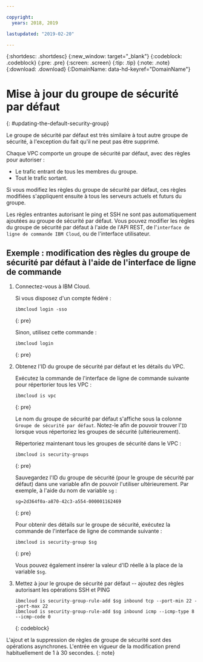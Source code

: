 ```yaml
---

copyright:
  years: 2018, 2019

lastupdated: "2019-02-20"

---
```


{:shortdesc: .shortdesc}
{:new_window: target="_blank"}
{:codeblock: .codeblock}
{:pre: .pre}
{:screen: .screen}
{:tip: .tip}
{:note: .note}
{:download: .download}
{:DomainName: data-hd-keyref="DomainName"}

# Mise à jour du groupe de sécurité par défaut
{: #updating-the-default-security-group}


Le groupe de sécurité par défaut est très similaire à tout autre groupe de sécurité, à l'exception du fait qu'il ne peut pas être supprimé.

Chaque VPC comporte un groupe de sécurité par défaut, avec des règles pour autoriser : 

* Le trafic entrant de tous les membres du groupe.
* Tout le trafic sortant.

Si vous modifiez les règles du groupe de sécurité par défaut, ces règles modifiées s'appliquent ensuite à tous les serveurs actuels et futurs du groupe.

Les règles entrantes autorisant le ping et SSH ne sont pas automatiquement ajoutées au groupe de sécurité par défaut. Vous pouvez modifier les règles du groupe de sécurité par défaut à l'aide de l'API REST, de l'`interface de ligne de commande IBM Cloud`, ou de l'interface utilisateur. 

## Exemple : modification des règles du groupe de sécurité par défaut à l'aide de l'interface de ligne de commande

1. Connectez-vous à IBM Cloud. 

   Si vous disposez d'un compte fédéré : 
   ```
   ibmcloud login -sso
   ```
   {: pre}

   Sinon, utilisez cette commande : 

   ```
   ibmcloud login
   ```
   {: pre}

2. Obtenez l'ID du groupe de sécurité par défaut et les détails du VPC. 

   Exécutez la commande de l'interface de ligne de commande suivante pour répertorier tous les VPC : 

   ```
   ibmcloud is vpc
   ```
   {: pre}

   Le nom du groupe de sécurité par défaut s'affiche sous la colonne `Groupe de sécurité par défaut`. Notez-le afin de pouvoir trouver l'`ID` lorsque vous répertoriez les groupes de sécurité (ultérieurement).  
   
   Répertoriez maintenant tous les groupes de sécurité dans le VPC : 

   ```
   ibmcloud is security-groups
   ```
   {: pre}

   Sauvegardez l'ID du groupe de sécurité (pour le groupe de sécurité par défaut) dans une variable afin de pouvoir l'utiliser ultérieurement. Par exemple, à l'aide du nom de variable `sg` : 

   ```
   sg=2d364f0a-a870-42c3-a554-000001162469
   ```
   {: pre}

   Pour obtenir des détails sur le groupe de sécurité, exécutez la commande de l'interface de ligne de commande suivante : 

   ```
   ibmcloud is security-group $sg
   ```
   {: pre}
   
   Vous pouvez également insérer la valeur d'ID réelle à la place de la variable `$sg`. 

3. Mettez à jour le groupe de sécurité par défaut -- ajoutez des règles autorisant les opérations SSH et PING

   ```
   ibmcloud is security-group-rule-add $sg inbound tcp --port-min 22 --port-max 22
   ibmcloud is security-group-rule-add $sg inbound icmp --icmp-type 8 --icmp-code 0
   ```
   {: codeblock}


L'ajout et la suppression de règles de groupe de sécurité sont des opérations asynchrones. L'entrée en vigueur de la modification prend habituellement de 1 à 30 secondes.
{: note}
